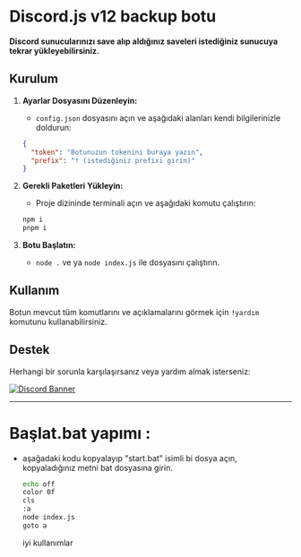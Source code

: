 # Discord.js v12 backup botu

**Discord sunucularınızı save alıp aldığınız saveleri istediğiniz sunucuya tekrar yükleyebilirsiniz.**


## Kurulum
1. **Ayarlar Dosyasını Düzenleyin:**
    - `config.json` dosyasını açın ve aşağıdaki alanları kendi bilgilerinizle doldurun:
    ```json
    {
      "token": "Botunuzun tokenini buraya yazın",
      "prefix": "! (istediğiniz prefixi girin)"
    }
    ```
    
2. **Gerekli Paketleri Yükleyin:**
    - Proje dizininde terminali açın ve aşağıdaki komutu çalıştırın:
    ```bash
    npm i
    pnpm i
    ```
3. **Botu Başlatın:**
    - `node .` ve ya `node index.js` ile dosyasını çalıştırın.

## Kullanım

Botun mevcut tüm komutlarını ve açıklamalarını görmek için `!yardım` komutunu kullanabilirsiniz.

## Destek

Herhangi bir sorunla karşılaşırsanız veya yardım almak isterseniz:

[![Discord Banner](https://api.weblutions.com/discord/invite/bdfd/)](https://discord.gg/bdfd)

---

# Başlat.bat yapımı :
- aşağadaki kodu kopyalayıp "start.bat" isimli bi dosya açın, kopyaladığınız metni bat dosyasına girin.
    ```bash
    echo off
    color 0f
    cls
    :a
    node index.js
    goto a
    ```

    iyi kullanımlar